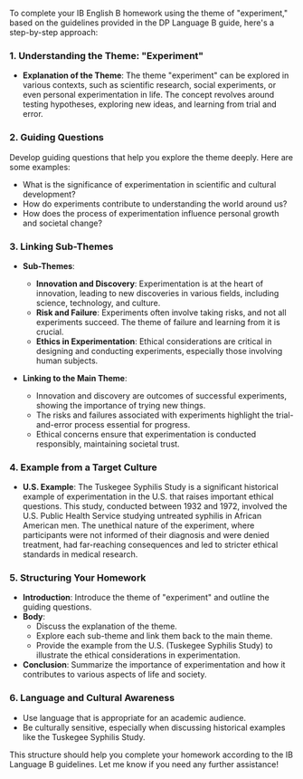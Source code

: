 To complete your IB English B homework using the theme of "experiment," based on the guidelines provided in the DP Language B guide, here's a step-by-step approach:

### 1. **Understanding the Theme: "Experiment"**
   - **Explanation of the Theme**: 
     The theme "experiment" can be explored in various contexts, such as scientific research, social experiments, or even personal experimentation in life. The concept revolves around testing hypotheses, exploring new ideas, and learning from trial and error.

### 2. **Guiding Questions**
   Develop guiding questions that help you explore the theme deeply. Here are some examples:
   - What is the significance of experimentation in scientific and cultural development?
   - How do experiments contribute to understanding the world around us?
   - How does the process of experimentation influence personal growth and societal change?

### 3. **Linking Sub-Themes**
   - **Sub-Themes**:
     - **Innovation and Discovery**: Experimentation is at the heart of innovation, leading to new discoveries in various fields, including science, technology, and culture.
     - **Risk and Failure**: Experiments often involve taking risks, and not all experiments succeed. The theme of failure and learning from it is crucial.
     - **Ethics in Experimentation**: Ethical considerations are critical in designing and conducting experiments, especially those involving human subjects.

   - **Linking to the Main Theme**: 
     - Innovation and discovery are outcomes of successful experiments, showing the importance of trying new things.
     - The risks and failures associated with experiments highlight the trial-and-error process essential for progress.
     - Ethical concerns ensure that experimentation is conducted responsibly, maintaining societal trust.

### 4. **Example from a Target Culture**
   - **U.S. Example**: The Tuskegee Syphilis Study is a significant historical example of experimentation in the U.S. that raises important ethical questions. This study, conducted between 1932 and 1972, involved the U.S. Public Health Service studying untreated syphilis in African American men. The unethical nature of the experiment, where participants were not informed of their diagnosis and were denied treatment, had far-reaching consequences and led to stricter ethical standards in medical research.

### 5. **Structuring Your Homework**
   - **Introduction**: Introduce the theme of "experiment" and outline the guiding questions.
   - **Body**: 
     - Discuss the explanation of the theme.
     - Explore each sub-theme and link them back to the main theme.
     - Provide the example from the U.S. (Tuskegee Syphilis Study) to illustrate the ethical considerations in experimentation.
   - **Conclusion**: Summarize the importance of experimentation and how it contributes to various aspects of life and society.

### 6. **Language and Cultural Awareness**
   - Use language that is appropriate for an academic audience.
   - Be culturally sensitive, especially when discussing historical examples like the Tuskegee Syphilis Study.

This structure should help you complete your homework according to the IB Language B guidelines. Let me know if you need any further assistance!

